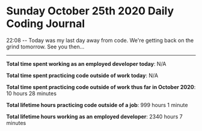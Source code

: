 # Sunday October 25th 2020 Daily Coding Journal

22:08 -- Today was my last day away from code. We're getting back on the grind tomorrow. See you then...

---

**Total time spent working as an employed developer today**: N/A

**Total time spent practicing code outside of work today**: N/A

**Total time spent practicing code outside of work thus far in October 2020**: 10 hours 28 minutes

**Total lifetime hours practicing code outside of a job**: 999 hours 1 minute

**Total lifetime hours working as an employed developer**: 2340 hours 7 minutes
